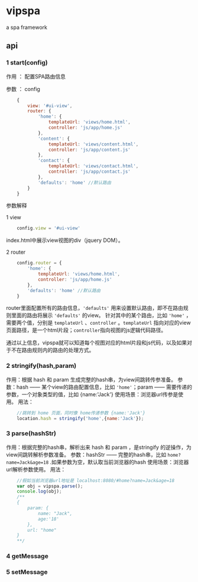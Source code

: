 # vipspa
a spa framework 

## api

### 1 start(config)

作用 ： 配置SPA路由信息

参数 ： config

```javascript
	{
        view: '#ui-view',
        router: {
            'home': {
                templateUrl: 'views/home.html',
                controller: 'js/app/home.js'
            },
            'content': {
                templateUrl: 'views/content.html',
                controller: 'js/app/content.js'
            },
            'contact': {
                templateUrl: 'views/contact.html',
                controller: 'js/app/contact.js'
            },
            'defaults': 'home' //默认路由
        }
    }
```    

参数解释

1 view
```javascript
	config.view = '#ui-view'
```  
index.html中展示view视图的div（jquery DOM）。

2 router
```javascript
	config.router = {
		'home': {
	        templateUrl: 'views/home.html',
	        controller: 'js/app/home.js'
	    },
	    'defaults': 'home' //默认路由
	}
```  
router里面配置所有的路由信息，```'defaults'``` 用来设置默认路由，即不在路由规则里面的路由将展示 ```'defaults'``` 的view。
针对其中的某个路由，比如 ```'home'``` ，需要两个值，分别是 ```templateUrl``` 、```controller``` 。```templateUrl``` 指向对应的view页面路径，是一个html片段；```controller```指向视图的js逻辑代码路径。

通过以上信息，vipspa就可以知道每个视图对应的html片段和js代码，以及如果对于不在路由规则内的路由的处理方式。

### 2 stringify(hash,param)

作用：根据 hash 和 param 生成完整的hash串，为view间跳转传参准备。
参数：hash —— 某个view的路由配置信息，比如 ```'home'```；param —— 需要传递的参数，一个对象类型的值，比如 {name:'Jack'}
使用场景：浏览器url传参是使用。
用法：

```javascript
	//跳转到 home 页面，同时像 home传递参数 {name:'Jack'}
	location.hash = stringify('home',{name:'Jack'});
```  
### 3 parse(hashStr)
作用：根据完整的hash串，解析出来 hash 和 param ，是stringify 的逆操作，为view间跳转解析参数准备。
参数：hashStr —— 完整的hash串，比如 ```home?name=Jack&age=18``` .如果参数为空，默认取当前浏览器的hash
使用场景：浏览器url解析参数使用。
用法：
```javascript
	//假如当前浏览器url地址是 localhost:8080/#home?name=Jack&age=18
	var obj = vipspa.parse();
	console.log(obj);
	/**
	{
		param: {
			name: "Jack",
			age:'18'
		},
		url: "home"
	}
	**/
```
### 4 getMessage
### 5 setMessage